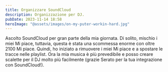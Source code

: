 ```yaml
---
title: Organizzare SoundCloud
description: Organizzazione per DJ.
pubDate: 2023-11-14 18:58
heroImage: "@assets/images/on-my-puter-workin-hard.jpg"
---
```

Ascolto SoundCloud per gran parte della mia giornata. Di solito, mischio i miei Mi piace, tuttavia, questa è stata una scommessa enorme con oltre 2100 Mi piace. Quindi, ho iniziato a rimuovere i miei Mi piace e a spostare le tracce nelle playlist. Ora la mia musica è più prevedibile e posso creare scalette per il DJ molto più facilmente (grazie Serato per la tua integrazione con SoundCloud!).